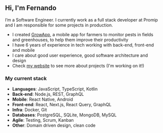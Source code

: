 ## Hi, I'm Fernando

I’m a Software Engineer. I currently work as a full stack developer at Promip and I am responsible for some projects in production.

- I created [GrowApp](https://play.google.com/store/apps/details?id=br.com.bison.abacate "GrowApp's Play Store page"), a mobile app for farmers to monitor pests in fields and greenhouses, to help them improve their productivity
- I have 6 years of experience in tech working with back-end, front-end and mobile
- I care about good user experience, good software architecture and design
- Check [my website](https://fzabin.github.io/ "Fernando Zabin's website") to see more about projects (I'm working on it!)

### My current stack

- **Languages**: JavaScript, TypeScript, Kotlin
- **Back-end**: Node.js, REST, GraphQL
- **Mobile**: React Native, Android
- **Front-end**: React, Next.js, React Query, GraphQL
- **Infra**: Docker, Git
- **Databases**: PostgreSQL, SQLite, MongoDB, MySQL
- **Agile**: Testing, Scrum, Kanban
- **Other**: Domain driven design, clean code
